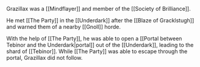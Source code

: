 Grazillax was a [[Mindflayer]] and member of the [[Society of Brilliance]].

He met [[The Party]] in the [[Underdark]] after the [[Blaze of Gracklstugh]] and warned them of a nearby [[Gnoll]] horde.

With the help of [[The Party]], he was able to open a [[Portal between Tebinor and the Underdark|portal]] out of the [[Underdark]], leading to the shard of [[Tebinor]]. While [[The Party]] was able to escape through the portal, Grazillax did not follow.
